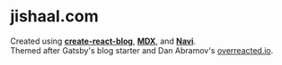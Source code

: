 jishaal.com
=====================

Created using  **[create-react-blog](https://github.com/frontarm/create-react-blog)**, **[MDX](https://mdxjs.com)**, and **[Navi](https://frontarm.com/navi/)**.<br />
Themed after Gatsby's blog starter and Dan Abramov's [overreacted.io](https://overreacted.io).